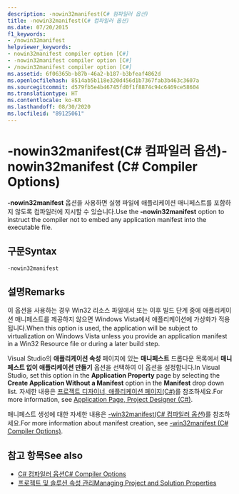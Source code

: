 ```yaml
---
description: -nowin32manifest(C# 컴파일러 옵션)
title: -nowin32manifest(C# 컴파일러 옵션)
ms.date: 07/20/2015
f1_keywords:
- /nowin32manifest
helpviewer_keywords:
- nowin32manifest compiler option [C#]
- -nowin32manifest compiler option [C#]
- /nowin32manifest compiler option [C#]
ms.assetid: 6f06365b-b87b-46a2-b187-b3bfeaf4862d
ms.openlocfilehash: 8514ab5b118e320d456d1b7367fab3b463c3607a
ms.sourcegitcommit: d579fb5e4b46745fd0f1f8874c94c6469ce58604
ms.translationtype: HT
ms.contentlocale: ko-KR
ms.lasthandoff: 08/30/2020
ms.locfileid: "89125061"
---
```

# <a name="-nowin32manifest-c-compiler-options"></a><span data-ttu-id="daaee-103">-nowin32manifest(C# 컴파일러 옵션)</span><span class="sxs-lookup"><span data-stu-id="daaee-103">-nowin32manifest (C# Compiler Options)</span></span>
<span data-ttu-id="daaee-104">**-nowin32manifest** 옵션을 사용하면 실행 파일에 애플리케이션 매니페스트를 포함하지 않도록 컴파일러에 지시할 수 있습니다.</span><span class="sxs-lookup"><span data-stu-id="daaee-104">Use the **-nowin32manifest** option to instruct the compiler not to embed any application manifest into the executable file.</span></span>  
  
## <a name="syntax"></a><span data-ttu-id="daaee-105">구문</span><span class="sxs-lookup"><span data-stu-id="daaee-105">Syntax</span></span>  
  
```console  
-nowin32manifest  
```  
  
## <a name="remarks"></a><span data-ttu-id="daaee-106">설명</span><span class="sxs-lookup"><span data-stu-id="daaee-106">Remarks</span></span>  
 <span data-ttu-id="daaee-107">이 옵션을 사용하는 경우 Win32 리소스 파일에서 또는 이후 빌드 단계 중에 애플리케이션 매니페스트를 제공하지 않으면 Windows Vista에서 애플리케이션에 가상화가 적용됩니다.</span><span class="sxs-lookup"><span data-stu-id="daaee-107">When this option is used, the application will be subject to virtualization on Windows Vista unless you provide an application manifest in a Win32 Resource file or during a later build step.</span></span>  
  
 <span data-ttu-id="daaee-108">Visual Studio의 **애플리케이션 속성** 페이지에 있는 **매니페스트** 드롭다운 목록에서 **매니페스트 없이 애플리케이션 만들기** 옵션을 선택하여 이 옵션을 설정합니다.</span><span class="sxs-lookup"><span data-stu-id="daaee-108">In Visual Studio, set this option in the **Application Property** page by selecting the **Create Application Without a Manifest** option in the **Manifest** drop down list.</span></span> <span data-ttu-id="daaee-109">자세한 내용은 [프로젝트 디자이너, 애플리케이션 페이지(C#)](/visualstudio/ide/reference/application-page-project-designer-csharp)를 참조하세요.</span><span class="sxs-lookup"><span data-stu-id="daaee-109">For more information, see [Application Page, Project Designer (C#)](/visualstudio/ide/reference/application-page-project-designer-csharp).</span></span>  
  
 <span data-ttu-id="daaee-110">매니페스트 생성에 대한 자세한 내용은 [-win32manifest(C# 컴파일러 옵션)](./win32manifest-compiler-option.md)를 참조하세요.</span><span class="sxs-lookup"><span data-stu-id="daaee-110">For more information about manifest creation, see [-win32manifest (C# Compiler Options)](./win32manifest-compiler-option.md).</span></span>  
  
## <a name="see-also"></a><span data-ttu-id="daaee-111">참고 항목</span><span class="sxs-lookup"><span data-stu-id="daaee-111">See also</span></span>

- [<span data-ttu-id="daaee-112">C# 컴파일러 옵션</span><span class="sxs-lookup"><span data-stu-id="daaee-112">C# Compiler Options</span></span>](./index.md)
- [<span data-ttu-id="daaee-113">프로젝트 및 솔루션 속성 관리</span><span class="sxs-lookup"><span data-stu-id="daaee-113">Managing Project and Solution Properties</span></span>](/visualstudio/ide/managing-project-and-solution-properties)
